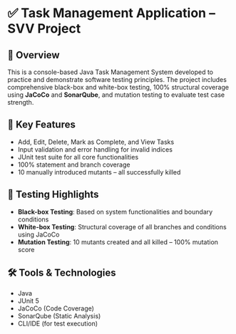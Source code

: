 # ✅ Task Management Application – SVV Project

## 📌 Overview
This is a console-based Java Task Management System developed to practice and demonstrate software testing principles. The project includes comprehensive black-box and white-box testing, 100% structural coverage using **JaCoCo** and **SonarQube**, and mutation testing to evaluate test case strength.

## 🎯 Key Features
- Add, Edit, Delete, Mark as Complete, and View Tasks
- Input validation and error handling for invalid indices
- JUnit test suite for all core functionalities
- 100% statement and branch coverage
- 10 manually introduced mutants – all successfully killed

## 🧪 Testing Highlights
- **Black-box Testing**: Based on system functionalities and boundary conditions
- **White-box Testing**: Structural coverage of all branches and conditions using JaCoCo
- **Mutation Testing**: 10 mutants created and all killed – 100% mutation score

## 🛠️ Tools & Technologies
- Java
- JUnit 5
- JaCoCo (Code Coverage)
- SonarQube (Static Analysis)
- CLI/IDE (for test execution)

